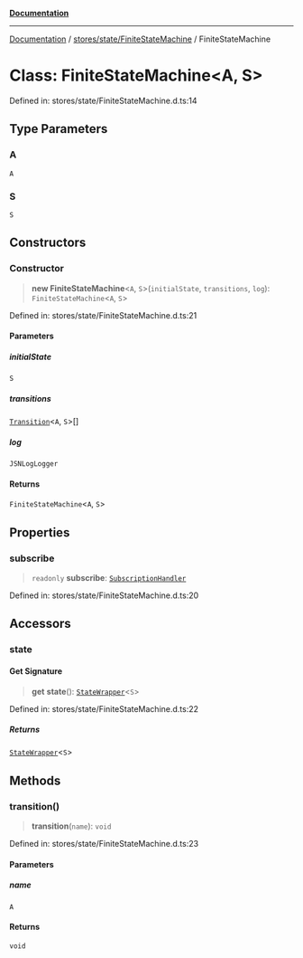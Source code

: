 [**Documentation**](../../../../index.md)

***

[Documentation](../../../../index.md) / [stores/state/FiniteStateMachine](../index.md) / FiniteStateMachine

# Class: FiniteStateMachine\<A, S\>

Defined in: stores/state/FiniteStateMachine.d.ts:14

## Type Parameters

### A

`A`

### S

`S`

## Constructors

### Constructor

> **new FiniteStateMachine**\<`A`, `S`\>(`initialState`, `transitions`, `log`): `FiniteStateMachine`\<`A`, `S`\>

Defined in: stores/state/FiniteStateMachine.d.ts:21

#### Parameters

##### initialState

`S`

##### transitions

[`Transition`](../interfaces/Transition.md)\<`A`, `S`\>[]

##### log

`JSNLogLogger`

#### Returns

`FiniteStateMachine`\<`A`, `S`\>

## Properties

### subscribe

> `readonly` **subscribe**: [`SubscriptionHandler`](../../../../api/subscription/Subscription/type-aliases/SubscriptionHandler.md)

Defined in: stores/state/FiniteStateMachine.d.ts:20

## Accessors

### state

#### Get Signature

> **get** **state**(): [`StateWrapper`](../interfaces/StateWrapper.md)\<`S`\>

Defined in: stores/state/FiniteStateMachine.d.ts:22

##### Returns

[`StateWrapper`](../interfaces/StateWrapper.md)\<`S`\>

## Methods

### transition()

> **transition**(`name`): `void`

Defined in: stores/state/FiniteStateMachine.d.ts:23

#### Parameters

##### name

`A`

#### Returns

`void`
